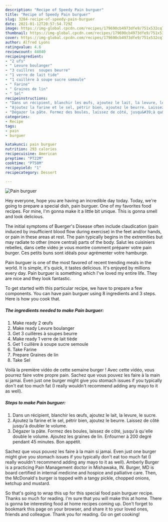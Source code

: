 ```yaml
---
description: "Recipe of Speedy Pain burguer"
title: "Recipe of Speedy Pain burguer"
slug: 3284-recipe-of-speedy-pain-burguer
date: 2021-01-12T20:57:54.729Z
image: https://img-global.cpcdn.com/recipes/179690cb4973dfe9/751x532cq70/pain-burguer-photo-principale-de-la-recette.jpg
thumbnail: https://img-global.cpcdn.com/recipes/179690cb4973dfe9/751x532cq70/pain-burguer-photo-principale-de-la-recette.jpg
cover: https://img-global.cpcdn.com/recipes/179690cb4973dfe9/751x532cq70/pain-burguer-photo-principale-de-la-recette.jpg
author: Alfred Lyons
ratingvalue: 4.6
reviewcount: 44040
recipeingredient:
- "2 ufs"
- " Levure boulanger"
- "3 cuillres  soupes beurre"
- "1 verre de lait tide"
- "1 cuillère à soupe sucre semoule"
- " Farine"
- " Graines de lin"
- " Sel"
recipeinstructions:
- "Dans un récipient, blanchir les œufs, ajoutez le lait, la levure, le sucre."
- "Ajoutez la farine et le sel, pétrir bien, ajoutez le beurre. Laissez de côté jusqu&#39;à doubler le volume."
- "Dégazer la pâte. Formez des boules, laissez de côté, jusqu&#39;à qu&#39;elle double le volume. Ajoutez les graines de lin. Enfourner à 200 degré pendant 45 minutes. Bon appétit."
categories:
- Recipe
tags:
- pain
- burguer

katakunci: pain burguer 
nutrition: 293 calories
recipecuisine: American
preptime: "PT22M"
cooktime: "PT58M"
recipeyield: "1"
recipecategory: Dessert

---
```



![Pain burguer](https://img-global.cpcdn.com/recipes/179690cb4973dfe9/751x532cq70/pain-burguer-photo-principale-de-la-recette.jpg)

Hey everyone, hope you are having an incredible day today. Today, we're going to prepare a special dish, pain burguer. One of my favorites food recipes. For mine, I'm gonna make it a little bit unique. This is gonna smell and look delicious.

The initial symptoms of Buerger&#39;s Disease often include claudication (pain induced by insufficient blood flow during exercise) in the feet and/or hands, or pain in these areas at rest. The pain typically begins in the extremities but may radiate to other (more central) parts of the body. Salut les cuisiniers rebelles, dans cette vidéo je vous montre comment préparer votre pain burger. Ces petits buns sont idéals pour agrémenter votre hamburge.

Pain burguer is one of the most favored of recent trending meals in the world. It is simple, it's quick, it tastes delicious. It's enjoyed by millions every day. Pain burguer is something which I've loved my entire life. They are nice and they look fantastic.


To get started with this particular recipe, we have to prepare a few components. You can have pain burguer using 8 ingredients and 3 steps. Here is how you cook that.

<!--inarticleads1-->

##### The ingredients needed to make Pain burguer:

1. Make ready 2 œufs
1. Make ready  Levure boulanger
1. Get 3 cuillères à soupes beurre
1. Make ready 1 verre de lait tiède
1. Get 1 cuillère à soupe sucre semoule
1. Take  Farine
1. Prepare  Graines de lin
1. Take  Sel


Voilà la première vidéo de cette semaine burger ! Avec cette vidéo, vous pourrez faire votre propre pain. Sachez que vous pouvez les faire à la main si jamai. Even just one burger might give you stomach issues if you typically don&#39;t eat too much fat (I really wouldn&#39;t recommend adding any mayo to it as well). 

<!--inarticleads2-->

##### Steps to make Pain burguer:

1. Dans un récipient, blanchir les œufs, ajoutez le lait, la levure, le sucre.
1. Ajoutez la farine et le sel, pétrir bien, ajoutez le beurre. Laissez de côté jusqu&#39;à doubler le volume.
1. Dégazer la pâte. Formez des boules, laissez de côté, jusqu&#39;à qu&#39;elle double le volume. Ajoutez les graines de lin. Enfourner à 200 degré pendant 45 minutes. Bon appétit.


Sachez que vous pouvez les faire à la main si jamai. Even just one burger might give you stomach issues if you typically don&#39;t eat too much fat (I really wouldn&#39;t recommend adding any mayo to it as well). Amberly Burger is a practicing Pain Management doctor in Mishawaka, IN. Burger, MD is board certified in internal medicine and hospice and palliative care. Then, the McDonald&#39;s burger is topped with a tangy pickle, chopped onions, ketchup and mustard. 

So that's going to wrap this up for this special food pain burguer recipe. Thanks so much for reading. I'm sure that you will make this at home. There is gonna be interesting food at home recipes coming up. Don't forget to bookmark this page on your browser, and share it to your loved ones, friends and colleague. Thank you for reading. Go on get cooking!
